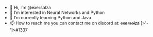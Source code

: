 - 👋 Hi, I’m @exersalza
- 👀 I’m interested in Neural Networks and Python
- 🌱 I’m currently learning Python and Java
- 📫 How to reach me you can contact me on discord at: e̶x̴e̷r̶s̵a̴l̴z̷a̸ [>'-']>#1337

<!---
exersalza/exersalza is a ✨ special ✨ repository because its `README.md` (this file) appears on your GitHub profile.
You can click the Preview link to take a look at your changes.
--->
